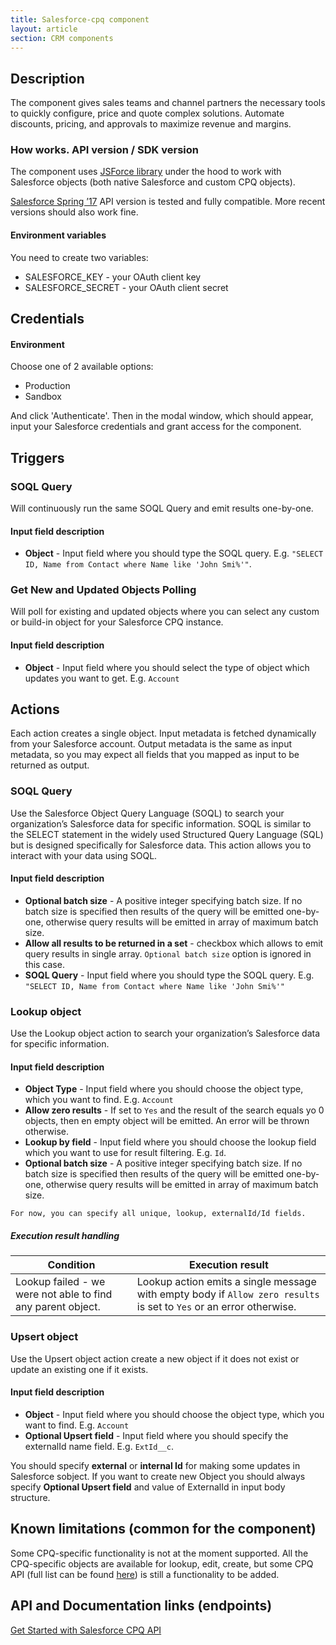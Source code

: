 ```yaml
---
title: Salesforce-cpq component
layout: article
section: CRM components
---
```


## Description
The component gives sales teams and channel partners the necessary tools to quickly configure, price and quote complex solutions.
Automate discounts, pricing, and approvals to maximize revenue and margins.

### How works.  API version / SDK version
The component uses [JSForce library](https://jsforce.github.io/) under the hood to work with Salesforce objects (both native Salesforce and custom CPQ objects).

[Salesforce Spring ’17](https://releasenotes.docs.salesforce.com/en-us/spring17/release-notes/salesforce_release_notes.htm) API version is tested and fully compatible. More recent versions should also work fine.

#### Environment variables
You need to create two variables:
* SALESFORCE_KEY - your OAuth client key
* SALESFORCE_SECRET - your OAuth client secret

## Credentials
#### Environment
Choose one of 2 available options:
* Production
* Sandbox

And click 'Authenticate'. Then in the modal window, which should appear, input your Salesforce credentials and grant access for the component.

## Triggers

### SOQL Query
Will continuously run the same SOQL Query and emit results one-by-one.

#### Input field description
* **Object** - Input field where you should type the SOQL query. E.g. `"SELECT ID, Name from Contact where Name like 'John Smi%'"`.

### Get New and Updated Objects Polling
Will poll for existing and updated objects where you can select any custom or build-in object for your Salesforce CPQ instance.

#### Input field description
* **Object** - Input field where you should select the type of object which updates you want to get. E.g. `Account`

## Actions

Each action creates a single object. Input metadata is fetched dynamically from your Salesforce account.
Output metadata is the same as input metadata, so you may expect all fields that you mapped as input to be returned as output.

### SOQL Query
Use the Salesforce Object Query Language (SOQL) to search your organization’s Salesforce data for specific information. SOQL is similar to the SELECT statement in the widely used Structured Query Language (SQL) but is designed specifically for Salesforce data. This action allows you to interact with your data using SOQL.

#### Input field description
* **Optional batch size** - A positive integer specifying batch size. If no batch size is specified then results of the query will be emitted one-by-one, otherwise query results will be emitted in array of maximum batch size.
* **Allow all results to be returned in a set** - checkbox which allows to emit query results in single array. `Optional batch size` option is ignored in this case.
* **SOQL Query** - Input field where you should type the SOQL query. E.g. `"SELECT ID, Name from Contact where Name like 'John Smi%'"`

### Lookup object
Use the Lookup object action to search your organization’s Salesforce data for specific information.

#### Input field description
* **Object Type** - Input field where you should choose the object type, which you want to find. E.g. `Account`
* **Allow zero results** - If set to `Yes` and the result of the search equals yo 0 objects, then en empty object will be emitted. An error will be thrown otherwise.
* **Lookup by field** - Input field where you should choose the lookup field which you want to use for result filtering. E.g. `Id`.
* **Optional batch size** - A positive integer specifying batch size. If no batch size is specified then results of the query will be emitted one-by-one, otherwise query results will be emitted in array of maximum batch size.

`For now, you can specify all unique, lookup, externalId/Id fields.`

##### Execution result handling

| Condition | Execution result |
|-----------|------------------|
| Lookup failed - we were not able to find any parent object. | Lookup action emits a single message with empty body if `Allow zero results` is set to `Yes` or an error otherwise. | | Lookup found a single object, e.g. we were able to identify an parent Account to the Contact. | A single message will be emitted, found object will be a body of the message | | Lookup found multiple objects (that may happen when lookup is made by non-unique field). | Each found object will be emitted with the separate message |

### Upsert object
Use the Upsert object action create a new object if it does not exist or update an existing one if it exists.

#### Input field description
* **Object** - Input field where you should choose the object type, which you want to find. E.g. `Account`
* **Optional Upsert field** - Input field where you should specify the externalId name field. E.g. `ExtId__c`.

You should specify **external** or **internal Id** for making some updates in Salesforce sobject.
If you want to create new Object you should always specify **Optional Upsert field** and value of ExternalId in input body structure.

## Known limitations (common for the component)
Some CPQ-specific functionality is not at the moment supported. All the CPQ-specific objects are available for lookup, edit, create, but some CPQ API (full list can be found [here](https://developer.salesforce.com/docs/atlas.en-us.cpq_dev_api.meta/cpq_dev_api/cpq_api_models.htm)) is still a functionality to be added.
## <System> API and Documentation links (endpoints)
[Get Started with Salesforce CPQ API](https://developer.salesforce.com/docs/atlas.en-us.cpq_dev_api.meta/cpq_dev_api/cpq_api_get_started.htm)
